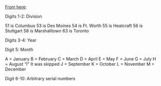 [From here](http://www.central-air-conditioner-and-refrigeration.com/lennox-central-air-conditioner-model-number.html):

Digits 1-2: Division

51 is Columbus
53 is Des Moines
54 is Ft. Worth
55 is Heatcraft
56 is Stuttgart
58 is Marshalltown
63 is Toronto

Digits 3-4: Year

Digit 5: Month

A = January
B = February
C = March
D = April
E = May
F = June
G = July
H = August
“I” It was skipped
J = September
K = October
L = November
M = December

Digit 6-10: Arbitrary serial numbers
